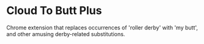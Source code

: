 Cloud To Butt Plus
=============

Chrome extension that replaces occurrences of 'roller derby' with 'my butt', and other amusing derby-related substitutions.

